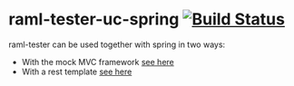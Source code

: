 raml-tester-uc-spring [![Build Status](https://travis-ci.org/nidi3/raml-tester-uc-spring.svg?branch=master)](https://travis-ci.org/nidi3/raml-tester-uc-spring)
=====================

raml-tester can be used together with spring in two ways:

- With the mock MVC framework [see here](https://github.com/nidi3/raml-tester-uc-spring/tree/master/src/test/java/guru/nidi/ramltester/uc/spring/MockContextTest.java)
- With a rest template [see here](https://github.com/nidi3/raml-tester-uc-spring/tree/master/src/test/java/guru/nidi/ramltester/uc/spring/RestTemplateTest.java)
